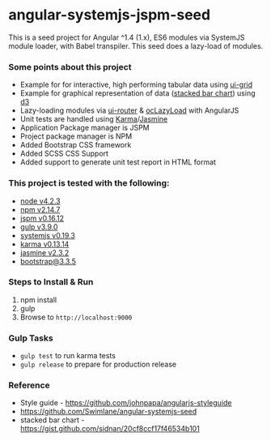 # angular-systemjs-jspm-seed

This is a seed project for Angular ^1.4 (1.x), ES6 modules via SystemJS module loader, with Babel transpiler. This seed does a lazy-load of modules.


### Some points about this project

- Example for for interactive, high performing tabular data using [ui-grid](http://ui-grid.info/)
- Example for graphical representation of data ([stacked bar chart](https://gist.github.com/sidnan/20cf8ccf17f46534b101)) using [d3](https://github.com/mbostock/d3)
- Lazy-loading modules via [ui-router](https://github.com/angular-ui/ui-router) & [ocLazyLoad](https://github.com/ocombe/ocLazyLoad) with AngularJS
- Unit tests are handled using [Karma](http://karma-runner.github.io/0.13/index.html)/[Jasmine](http://jasmine.github.io/)
- Application Package manager is JSPM
- Project package manager is NPM
- Added Bootstrap CSS framework
- Added SCSS CSS Support
- Added support to generate unit test report in HTML format


### This project is tested with the following:

- [node v4.2.3](https://nodejs.org/en/download/)
- [npm v2.14.7](https://docs.npmjs.com/cli/install)
- [jspm v0.16.12](https://github.com/jspm/jspm-cli)
- [gulp v3.9.0](https://github.com/gulpjs/gulp)
- [systemjs v0.19.3](https://github.com/systemjs/systemjs)
- [karma v0.13.14](http://karma-runner.github.io/0.13/index.html)
- [jasmine v2.3.2](http://jasmine.github.io/)
- [bootstrap@3.3.5](http://getbootstrap.com/getting-started/#download-bower)


### Steps to Install & Run

1. npm install
2. gulp
3. Browse to `http://localhost:9000`


### Gulp Tasks

- `gulp test` to run karma tests
- `gulp release` to prepare for production release

### Reference

- Style guide - https://github.com/johnpapa/angularjs-styleguide
- https://github.com/Swimlane/angular-systemjs-seed
- stacked bar chart - https://gist.github.com/sidnan/20cf8ccf17f46534b101
